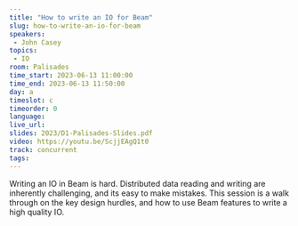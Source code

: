 ```yaml
---
title: "How to write an IO for Beam"
slug: how-to-write-an-io-for-beam
speakers:
 - John Casey
topics:
 - IO
room: Palisades
time_start: 2023-06-13 11:00:00
time_end: 2023-06-13 11:50:00
day: a
timeslot: c
timeorder: 0
language: 
live_url: 
slides: 2023/D1-Palisades-Slides.pdf
video: https://youtu.be/ScjjEAgQ1t0
track: concurrent
tags:
---
```


Writing an IO in Beam is hard. Distributed data reading and writing are inherently challenging, and its easy to make mistakes. This session is a walk through on the key design hurdles, and how to use Beam features to write a high quality IO.